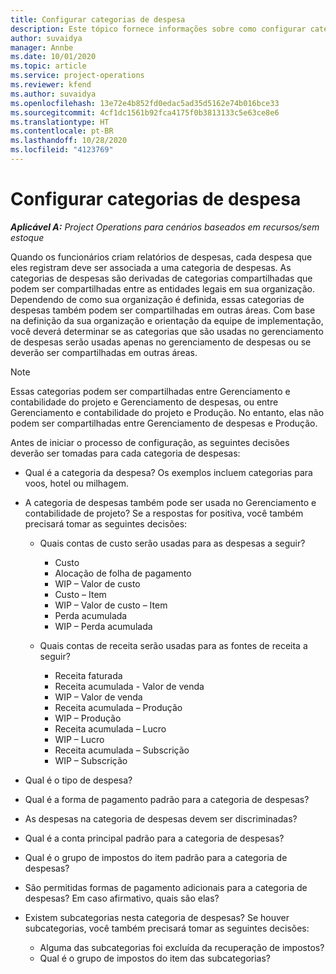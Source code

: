 ```yaml
---
title: Configurar categorias de despesa
description: Este tópico fornece informações sobre como configurar categorias de despesas e categorias compartilhadas para relatórios de despesas.
author: suvaidya
manager: Annbe
ms.date: 10/01/2020
ms.topic: article
ms.service: project-operations
ms.reviewer: kfend
ms.author: suvaidya
ms.openlocfilehash: 13e72e4b852fd0edac5ad35d5162e74b016bce33
ms.sourcegitcommit: 4cf1dc1561b92fca4175f0b3813133c5e63ce8e6
ms.translationtype: HT
ms.contentlocale: pt-BR
ms.lasthandoff: 10/28/2020
ms.locfileid: "4123769"
---
```

# <a name="set-up-expense-categories"></a>Configurar categorias de despesa

_**Aplicável A:** Project Operations para cenários baseados em recursos/sem estoque_

Quando os funcionários criam relatórios de despesas, cada despesa que eles registram deve ser associada a uma categoria de despesas. As categorias de despesas são derivadas de categorias compartilhadas que podem ser compartilhadas entre as entidades legais em sua organização. Dependendo de como sua organização é definida, essas categorias de despesas também podem ser compartilhadas em outras áreas. Com base na definição da sua organização e orientação da equipe de implementação, você deverá determinar se as categorias que são usadas no gerenciamento de despesas serão usadas apenas no gerenciamento de despesas ou se deverão ser compartilhadas em outras áreas.

> [!NOTE]
> Essas categorias podem ser compartilhadas entre Gerenciamento e contabilidade do projeto e Gerenciamento de despesas, ou entre Gerenciamento e contabilidade do projeto e Produção. No entanto, elas não podem ser compartilhadas entre Gerenciamento de despesas e Produção.

Antes de iniciar o processo de configuração, as seguintes decisões deverão ser tomadas para cada categoria de despesas:

- Qual é a categoria da despesa? Os exemplos incluem categorias para voos, hotel ou milhagem.
- A categoria de despesas também pode ser usada no Gerenciamento e contabilidade de projeto? Se a respostas for positiva, você também precisará tomar as seguintes decisões:

    - Quais contas de custo serão usadas para as despesas a seguir?

        - Custo
        - Alocação de folha de pagamento
        - WIP – Valor de custo
        - Custo – Item
        - WIP – Valor de custo – Item
        - Perda acumulada
        - WIP – Perda acumulada

    - Quais contas de receita serão usadas para as fontes de receita a seguir?

        - Receita faturada
        - Receita acumulada - Valor de venda
        - WIP – Valor de venda
        - Receita acumulada – Produção
        - WIP – Produção
        - Receita acumulada – Lucro
        - WIP – Lucro
        - Receita acumulada – Subscrição
        - WIP – Subscrição

- Qual é o tipo de despesa?
- Qual é a forma de pagamento padrão para a categoria de despesas?
- As despesas na categoria de despesas devem ser discriminadas?
- Qual é a conta principal padrão para a categoria de despesas?
- Qual é o grupo de impostos do item padrão para a categoria de despesas?
- São permitidas formas de pagamento adicionais para a categoria de despesas? Em caso afirmativo, quais são elas?
- Existem subcategorias nesta categoria de despesas? Se houver subcategorias, você também precisará tomar as seguintes decisões:

    - Alguma das subcategorias foi excluída da recuperação de impostos?
    - Qual é o grupo de impostos do item das subcategorias?
